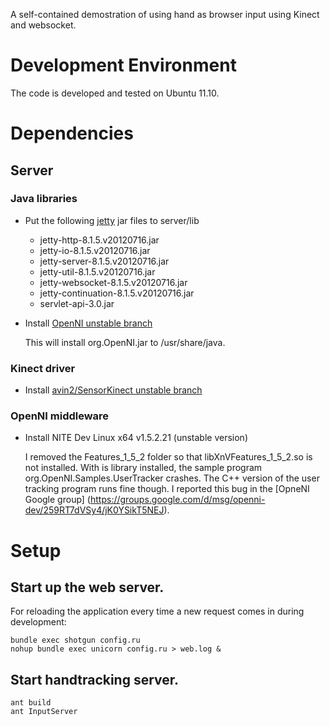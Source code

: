 A self-contained demostration of using hand as browser input using Kinect and websocket.

# Development Environment
The code is developed and tested on Ubuntu 11.10.

# Dependencies

## Server

### Java libraries

* Put the following [jetty](http://download.eclipse.org/jetty/stable-8/dist/) 
jar files to server/lib
    
    * jetty-http-8.1.5.v20120716.jar
    * jetty-io-8.1.5.v20120716.jar
    * jetty-server-8.1.5.v20120716.jar
    * jetty-util-8.1.5.v20120716.jar
    * jetty-websocket-8.1.5.v20120716.jar
    * jetty-continuation-8.1.5.v20120716.jar
    * servlet-api-3.0.jar
    
* Install [OpenNI unstable branch](https://github.com/OpenNI/OpenNI/tree/unstable)

	This will install org.OpenNI.jar to /usr/share/java.

### Kinect driver
* Install [avin2/SensorKinect unstable branch](https://github.com/avin2/SensorKinect)

### OpenNI middleware
* Install NITE Dev Linux x64 v1.5.2.21 (unstable version)

	I removed the Features_1_5_2 folder so that libXnVFeatures_1_5_2.so is not installed. With is library installed,
	the sample program org.OpenNI.Samples.UserTracker crashes. The C++ version of the user tracking program runs
	fine though. I reported this bug in the [OpneNI Google group] (https://groups.google.com/d/msg/openni-dev/259RT7dVSy4/jK0YSikT5NEJ).

# Setup

## Start up the web server.

For reloading the application every time a new request comes in during 
development:

    bundle exec shotgun config.ru
    nohup bundle exec unicorn config.ru > web.log &

## Start handtracking server.

    ant build
    ant InputServer